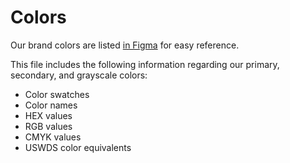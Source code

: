 # Colors

Our brand colors are listed [in Figma](https://www.figma.com/file/Otn3wXzeK52f7gld41ZWIX/CivicActions-Brand-Library?type=design&node-id=0%3A6&mode=design&t=56C3QYwwGPLG4uRe-1) for easy reference.

This file includes the following information regarding our primary, secondary, and grayscale colors:

- Color swatches
- Color names
- HEX values
- RGB values
- CMYK values
- USWDS color equivalents
